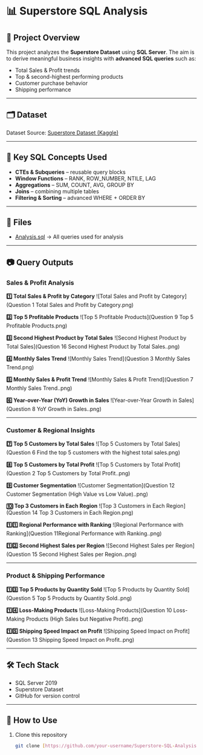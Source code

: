 # 📊 Superstore SQL Analysis 

## 📌 Project Overview 
This project analyzes the **Superstore Dataset** using **SQL Server**. 
The aim is to derive meaningful business insights with **advanced SQL queries** such as: 
- Total Sales & Profit trends 
- Top & second-highest performing products 
- Customer purchase behavior 
- Shipping performance 

---

## 🗂 Dataset 
Dataset Source: [Superstore Dataset (Kaggle)](https://www.kaggle.com/datasets/vivek468/superstore-dataset-final) 

---

## 🔑 Key SQL Concepts Used 
- **CTEs & Subqueries** – reusable query blocks 
- **Window Functions** – RANK, ROW_NUMBER, NTILE, LAG
- **Aggregations** – SUM, COUNT, AVG, GROUP BY 
- **Joins** – combining multiple tables 
- **Filtering & Sorting** – advanced WHERE + ORDER BY 

---

## 📂 Files 
- [Analysis.sql](Analysis.sql) → All queries used for analysis 

---

## 📷 Query Outputs 

### Sales & Profit Analysis

**1️⃣ Total Sales & Profit by Category** ![Total Sales and Profit by Category](Question 1 Total Sales and Profit by Category.png) 

**2️⃣ Top 5 Profitable Products** ![Top 5 Profitable Products](Question 9 Top 5 Profitable Products.png) 

**3️⃣ Second Highest Product by Total Sales** ![Second Highest Product by Total Sales](Question 16 Second Highest Product by Total Sales..png) 

**4️⃣ Monthly Sales Trend** ![Monthly Sales Trend](Question 3 Monthly Sales Trend.png) 

**5️⃣ Monthly Sales & Profit Trend** ![Monthly Sales & Profit Trend](Question 7 Monthly Sales Trend..png) 

**6️⃣ Year-over-Year (YoY) Growth in Sales** ![Year-over-Year Growth in Sales](Question 8 YoY Growth in Sales..png) 

---

### Customer & Regional Insights

**7️⃣ Top 5 Customers by Total Sales** ![Top 5 Customers by Total Sales](Question 6 Find the top 5 customers with the highest total sales.png) 

**8️⃣ Top 5 Customers by Total Profit** ![Top 5 Customers by Total Profit](Question 2 Top 5 Customers by Total Profit..png) 

**9️⃣ Customer Segmentation** ![Customer Segmentation](Question 12 Customer Segmentation (High Value vs Low Value)..png) 

**🔟 Top 3 Customers in Each Region** ![Top 3 Customers in Each Region](Question 14 Top 3 Customers in Each Region.png) 

**1️⃣1️⃣ Regional Performance with Ranking** ![Regional Performance with Ranking](Question 11Regional Performance with Ranking..png) 

**1️⃣2️⃣ Second Highest Sales per Region** ![Second Highest Sales per Region](Question 15 Second Highest Sales per Region..png) 

---

### Product & Shipping Performance

**1️⃣3️⃣ Top 5 Products by Quantity Sold** ![Top 5 Products by Quantity Sold](Question 5 Top 5 Products by Quantity Sold..png) 

**1️⃣4️⃣ Loss-Making Products** ![Loss-Making Products](Question 10 Loss-Making Products (High Sales but Negative Profit)..png) 

**1️⃣5️⃣ Shipping Speed Impact on Profit** ![Shipping Speed Impact on Profit](Question 13 Shipping Speed Impact on Profit..png) 

---

## 🛠️ Tech Stack 
- SQL Server 2019 
- Superstore Dataset 
- GitHub for version control 

---

## 🚀 How to Use 
1. Clone this repository 
   ```bash
   git clone [https://github.com/your-username/Superstore-SQL-Analysis.git](https://github.com/your-username/Superstore-SQL-Analysis.git)
